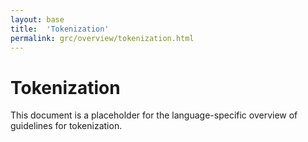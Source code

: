 ```yaml
---
layout: base
title:  'Tokenization'
permalink: grc/overview/tokenization.html
---
```


# Tokenization

This document is a placeholder for the language-specific overview of
guidelines for tokenization.
